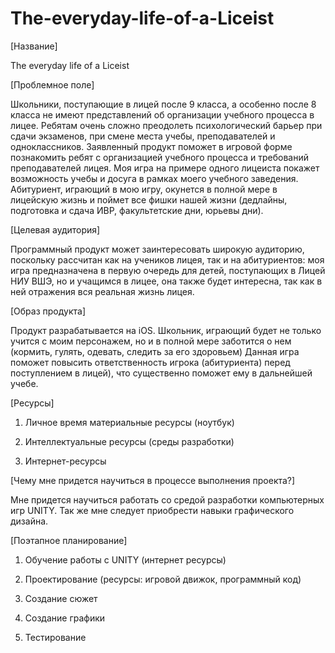 # The-everyday-life-of-a-Liceist
[Название]

The everyday life of a Liceist


[Проблемное поле]

Школьники, поступающие в лицей после 9 класса, а особенно после 8 класса не имеют представлений об организации учебного процесса в лицее. Ребятам очень сложно преодолеть психологический барьер при сдачи экзаменов, при смене места учебы, преподавателей и одноклассников.  Заявленный продукт поможет в игровой форме познакомить ребят с организацией учебного процесса и требований преподавателей лицея. Моя игра на примере одного лицеиста покажет возможность учебы и досуга в рамках моего учебного заведения. Абитуриент, играющий в мою игру, окунется в полной мере в лицейскую жизнь и поймет все фишки нашей жизни (дедлайны, подготовка и сдача ИВР, факультетские дни, юрьевы дни).


[Целевая аудитория]

Программный продукт может заинтересовать широкую аудиторию, поскольку рассчитан как на учеников лицея, так и на абитуриентов: моя игра предназначена в первую очередь для детей, поступающих в Лицей НИУ ВШЭ, но и учащимся в лицее, она также будет интересна, так как в ней отражения вся реальная жизнь лицея.


[Образ продукта]

Продукт разрабатывается на iOS. 
Школьник, играющий будет не только учится с моим персонажем, но и в полной мере заботится о нем (кормить, гулять, одевать, следить за его здоровьем) 
Данная игра поможет повысить ответственность игрока (абитуриента) перед поступлением в лицей), что существенно поможет ему в дальнейшей учебе. 


[Ресурсы]

1) Личное время материальные ресурсы (ноутбук) 

2) Интеллектуальные ресурсы (среды разработки)

3) Интернет-ресурсы


[Чему мне придется научиться в процессе выполнения проекта?]

Мне придется научиться работать со средой разработки компьютерных игр UNITY.
Так же мне следует приобрести навыки графического дизайна. 



[Поэтапное планирование]

1) Обучение работы с UNITY (интернет ресурсы)

2) Проектирование (ресурсы: игровой движок, программный код) 

3) Создание сюжет

4)  Создание графики 

5) Тестирование
